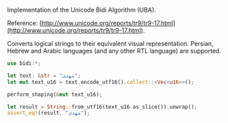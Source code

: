 Implementation of the Unicode Bidi Algorithm (UBA).

Reference: [http://www.unicode.org/reports/tr9/tr9-17.html](http://www.unicode.org/reports/tr9/tr9-17.html).

Converts logical strings to their equivalent visual representation. Persian, Hebrew and Arabic languages (and any other RTL language) are supported.

```rust
use bidi:*;

let text: &str = "مهدی";
let mut text_u16 = text.encode_utf16().collect::<Vec<u16>>();

perform_shaping(&mut text_u16);

let result = String::from_utf16(text_u16.as_slice()).unwrap();
assert_eq!(result, "ﻣﻬﺪﯼ");
```

